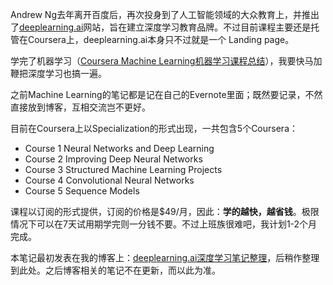 
Andrew Ng去年离开百度后，再次投身到了人工智能领域的大众教育上，并推出了[deeplearning.ai](http://www.deeplearning.ai)网站，旨在建立深度学习教育品牌。不过目前课程主要还是托管在Coursera上，deeplearning.ai本身只不过就是一个 Landing page。

学完了机器学习（[Coursera Machine Learning机器学习课程总结](//imshuai.com/coursera-machine-learning-review/)），我要快马加鞭把深度学习也搞一遍。

之前Machine Learning的笔记都是记在自己的Evernote里面；既然要记录，不然直接放到博客，互相交流岂不更好。

目前在Coursera上以Specialization的形式出现，一共包含5个Coursera：
* Course 1 Neural Networks and Deep Learning
* Course 2 Improving Deep Neural Networks 
* Course 3 Structured Machine Learning Projects 
* Course 4 Convolutional Neural Networks
* Course 5 Sequence Models 

课程以订阅的形式提供，订阅的价格是$49/月，因此：**学的越快，越省钱**。极限情况下可以在7天试用期学完则一分钱不要。不过上班族很难吧，我计划1-2个月完成。

本笔记最初发表在我的博客上：[deeplearning.ai深度学习笔记整理](http://imshuai.com/tag/deeplearning-ai-notes/)，后稍作整理到此处。之后博客相关的笔记不在更新，而以此为准。